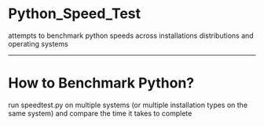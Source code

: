# Python_Speed_Test
attempts to benchmark python speeds across installations distributions and operating systems  

<hr>

# How to Benchmark Python?  

run speedtest.py on multiple systems (or multiple installation types on the same system) and compare the time it takes to complete
